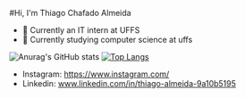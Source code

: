 #Hi, I'm Thiago Chafado Almeida


- 🔭 Currently an IT intern at UFFS
- 🌱 Currently studying computer science at uffs


![Anurag's GitHub stats](https://github-readme-stats.vercel.app/api?username=thiagochafado&theme=dark&show_icons=true)
[![Top Langs](https://github-readme-stats-git-masterrstaa-rickstaa.vercel.app/api/top-langs/?username=ThiagoChafado&theme=dark)](https://github.com/anuraghazra/github-readme-stats)


- Instagram: https://www.instagram.com/
- Linkedin: www.linkedin.com/in/thiago-almeida-9a10b5195 



